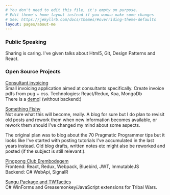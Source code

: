 ```yaml
---
# You don't need to edit this file, it's empty on purpose.
# Edit theme's home layout instead if you wanna make some changes
# See: https://jekyllrb.com/docs/themes/#overriding-theme-defaults
layout: pages/about-me
---
```


### Public Speaking

Sharing is caring. I've given talks about Html5, Git, Design Patterns and React.


### Open Source Projects

[Consultant invoicing][project-confac]  
Small invoicing application aimed at consultants specifically. Create invoice pdfs from pug + css.
Technologies: React/Redux, Koa, MongoDb  
There is a [demo][confac-demo]! (without backend:)

[Something Fishy][project-bliki]  
Not sure what this will become, really. A blog for sure but I do plan to revisit old posts and rework them
when new information becomes available, or rework them should I've changed my mind about some aspects.  

The original plan was to blog about the 70 Pragmatic Programmer tips but it looks like I've started with posting
tutorials I've accumulated in the last years instead. Old blog drafts, written notes etc might also be reworked and posted
(if the subject is still relevant:).


[Pingpong Club Erembodegem][project-ttc]  
Frontend: React, Redux, Webpack, Bluebird, JWT, ImmutableJS  
Backend: C# WebApi, SignalR  


[Sangu Package and TWTactics][project-sangu]  
C# WinForms and Greasemonkey/JavaScript extensions for Tribal Wars.

[project-sangu]: http://sangu.be
[project-ttc]: https://github.com/TTCErembodegem
[project-bliki]: https://github.com/Laoujin/bliki
[project-confac]: https://github.com/be-pongit/confac-front
[confac-demo]: http://pongit.be/assets/confac-demo/index.html
